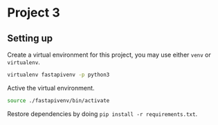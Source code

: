 # Project 3

## Setting up

Create a virtual environment for this project, you may use either `venv` or `virtualenv`.

```bash
virtualenv fastapivenv -p python3
```

Active the virtual environment.

```bash
source ./fastapivenv/bin/activate
```

Restore dependencies by doing `pip install -r requirements.txt`.
